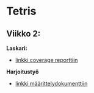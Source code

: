 # Tetris

## Viikko 2:

__Laskari:__
* [linkki coverage reporttiin](https://github.com/EeviLuukkonen/ot-harjoitustyo/blob/main/laskarit/viikko2/Screenshot%20from%202021-03-28%2018-12-03.png)

__Harjoitustyö__
* [linkki määrittelydokumenttiin](https://github.com/EeviLuukkonen/ot-harjoitustyo/blob/main/dokumentaatio/vaatimuusmaarittely.md)

